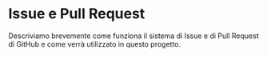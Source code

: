 # Issue e Pull Request

Descriviamo brevemente come funziona il sistema di Issue e di Pull Request di
GitHub e come verrà utilizzato in questo progetto.


